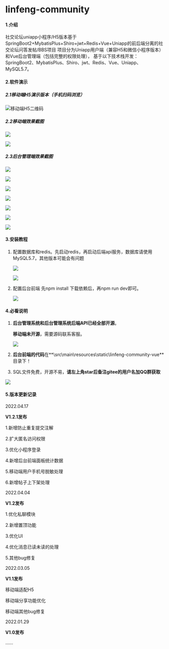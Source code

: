 # linfeng-community

#### 1.介绍
社交论坛uniapp小程序/H5版本基于SpringBoot2+MybatisPlus+Shiro+jwt+Redis+Vue+Uniapp的前后端分离的社交论坛问答发帖/BBS项目 项目分为Uniapp用户端（兼容H5和微信小程序版本）和Vue后台管理端（包括完整的权限处理）， 基于以下技术栈开发：SpringBoot2、MybatisPlus、Shiro、jwt、Redis、Vue、Uniapp、MySQL5.7。

#### 2.软件演示

##### 2.1移动端H5演示版本（手机扫码浏览）

![移动端H5二维码](https://gitee.com/virus010101/linfeng-community/raw/master/images/er.png)

##### 2.2移动端效果截图

<img src="https://gitee.com/virus010101/linfeng-community/raw/master/images/showPic01.png"  />



![](https://gitee.com/virus010101/linfeng-community/raw/master/images/showPic04.png)

##### 2.3后台管理端效果截图

![](https://gitee.com/virus010101/linfeng-community/raw/master/images/showPic05.png)

![](https://gitee.com/virus010101/linfeng-community/raw/master/images/showPic06.png)

![](https://gitee.com/virus010101/linfeng-community/raw/master/images/showPic07.png)

![](https://gitee.com/virus010101/linfeng-community/raw/master/images/showPic08.png)

![](https://gitee.com/virus010101/linfeng-community/raw/master/images/showPic09.png)

![](https://gitee.com/virus010101/linfeng-community/raw/master/images/showPic10.png)

![](https://gitee.com/virus010101/linfeng-community/raw/master/images/showPic03.png)

#### 3.安装教程 

1. 配置数据库和redis。先启动redis，再启动后端api服务，数据库请使用MySQL5.7，其他版本可能会有问题

   ![](https://gitee.com/virus010101/linfeng-community/raw/master/images/step1.png)

   ![](https://gitee.com/virus010101/linfeng-community/raw/master/images/step2.png)

2. 配置后台前端  先npm install 下载依赖后，再npm run dev即可。

   ![](https://gitee.com/virus010101/linfeng-community/raw/master/images/step3.png)

#### 4.必看说明

1. **后台管理系统和后台管理系统后端API已经全部开源**。

   **移动端未开源**，需要源码联系客服。

   ![](https://gitee.com/virus010101/linfeng-community/raw/master/images/mine.png)

2. **后台前端的代码**在**\src\main\resources\static\linfeng-community-vue**目录下！

3. SQL文件免费，开源不易，**请左上角star后备注gitee的用户名加QQ群获取**

![](https://gitee.com/virus010101/linfeng-community/raw/master/images/qrcode.png)

#### 5.版本更新记录

2022.04.17

**V1.2.1发布**

1.新增防止重复提交注解

2.扩大匿名访问权限

3.优化小程序登录

4.新增后台前端面板统计数据

5.移动端用户手机号脱敏处理

6.新增帖子上下架处理



2022.04.04

**V1.2发布**

 1.优化私聊模块

 2.新增置顶功能

 3.优化UI 

4.优化消息已读未读的处理 

5.其他bug修复



2022.03.05

**V1.1发布**

移动端适配H5

移动端分享功能优化

移动端其他bug修复



2022.01.29

**V1.0发布**

......
